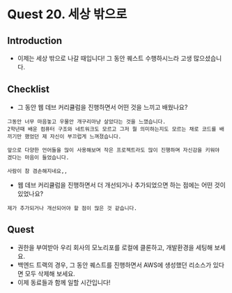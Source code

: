 # Quest 20. 세상 밖으로

## Introduction
* 이제는 세상 밖으로 나갈 때입니다! 그 동안 퀘스트 수행하시느라 고생 많으셨습니다.

## Checklist
* 그 동안 웹 데브 커리큘럼을 진행하면서 어떤 것을 느끼고 배웠나요?

```
그동안 너무 마음놓고 우물안 개구리마냥 살았다는 것을 느꼈습니다.
2학년때 배운 컴퓨터 구조와 네트워크도 모르고 그저 뭘 의미하는지도 모르는 채로 코드를 배끼기만 했었던 제 자신이 부끄럽게 느껴졌습니다.

앞으로 다양한 언어들을 많이 사용해보며 작은 프로젝트라도 많이 진행하며 자신감을 키워야 겠다는 마음이 들었습니다.

사람이 참 겸손해지네요,,

```

* 웹 데브 커리큘럼을 진행하면서 더 개선되거나 추가되었으면 하는 점에는 어떤 것이 있었나요?

```
제가 추가되거나 개선되어야 할 점이 많은 것 같습니다.
```

## Quest
* 권한을 부여받아 우리 회사의 모노리포를 로컬에 클론하고, 개발환경을 세팅해 보세요.
* 백엔드 트랙의 경우, 그 동안 퀘스트를 진행하면서 AWS에 생성했던 리소스가 있다면 모두 삭제해 보세요.
* 이제 동료들과 함께 일할 시간입니다!
